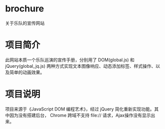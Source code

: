# brochure
关于乐队的宣传网站

# 项目简介
此网站本质一个乐队巡演的宣传手册，分别用了 DOM(global.js) 和 jQuery(global_jq.js) 两种方式实现文本图像响应、动态添加标签、样式操作、以及简单的动画效果。

# 项目说明
项目来源于《JavaScript DOM 编程艺术》，经过 jQuery 简化重新实现功能。其中因为没有搭建后台， Chrome 跨域不支持 file:// 请求，Ajax操作没有显示出来。
